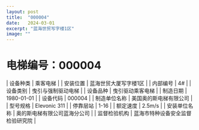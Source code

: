 ```yaml
---
layout: post
title:  "000004"
date:   2024-03-01
excerpt: "蓝海世贸写字楼1区"
image: ""
---
```


# 电梯编号：000004

| 设备种类     | 乘客电梯                             |
| 安装位置     | 蓝海世贸大厦写字楼1区                 |
| 内部编号     | 4#                 |
| 设备类别     | 曳引与强制驱动电梯               |
| 设备品种     | 曳引驱动乘客电梯                 |
| 制造日期     | 1980-01-01                 |
| 设备代码     | 000004                  |
| 制造单位名称 | 美国奥的斯电梯有限公司             |
| 型号规格     | Elevonic 311                           |
| 停靠层站     | 1-16                           |
| 额定速度     | 2.5m/s                           |
| 安装单位名称 | 奥的斯电梯有限公司蓝海分公司 |
| 监督检验机构 | 蓝海市特种设备安全监督检验研究院 |

